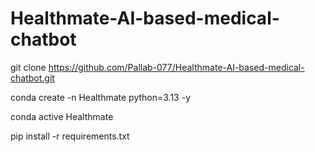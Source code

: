 # Healthmate-AI-based-medical-chatbot
git clone https://github.com/Pallab-077/Healthmate-AI-based-medical-chatbot.git

conda create -n Healthmate python=3.13 -y


conda active Healthmate

pip install -r requirements.txt
